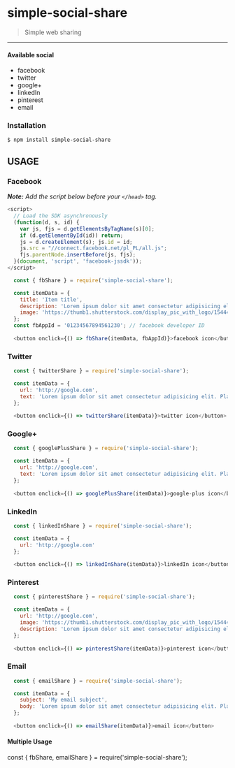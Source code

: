 # simple-social-share
> Simple web sharing

---

#### Available social
- facebook
- twitter
- google+
- linkedIn
- pinterest
- email

### Installation
`$ npm install simple-social-share`

## USAGE

### Facebook
*__Note:__ Add the script below before your `</head>` tag.*

```javascript
<script>
  // Load the SDK asynchronously
  (function(d, s, id) {
    var js, fjs = d.getElementsByTagName(s)[0];
    if (d.getElementById(id)) return;
    js = d.createElement(s); js.id = id;
    js.src = "//connect.facebook.net/pl_PL/all.js";
    fjs.parentNode.insertBefore(js, fjs);
  }(document, 'script', 'facebook-jssdk'));
</script>
```

```javascript
  const { fbShare } = require('simple-social-share');

  const itemData = {
    title: 'Item title',
    description: 'Lorem ipsum dolor sit amet consectetur adipisicing elit. Placeat ab nemo temporibus ex rerum at consequatur, eligendi, rem non quia odio! Quibusdam enim vero qui consequatur dicta doloremque aliquam. Quas.',
    image: 'https://thumb1.shutterstock.com/display_pic_with_logo/154447/235089946/stock-photo-cute-little-red-kitten-sleeps-on-fur-white-blanket-235089946.jpg'
  };
  const fbAppId = '01234567894561230'; // facebook developer ID
  
  <button onclick={() => fbShare(itemData, fbAppId)}>facebook icon</button>
```

### Twitter
```javascript
  const { twitterShare } = require('simple-social-share');

  const itemData = {
    url: 'http://google.com',
    text: 'Lorem ipsum dolor sit amet consectetur adipisicing elit. Placeat ab nemo temporibus ex rerum at consequatur, eligendi, rem non quia odio! Quibusdam enim vero qui consequatur dicta doloremque aliquam. Quas.'
  };
  
  <button onclick={() => twitterShare(itemData)}>twitter icon</button>
```

### Google+
```javascript
  const { googlePlusShare } = require('simple-social-share');

  const itemData = {
    url: 'http://google.com',
    text: 'Lorem ipsum dolor sit amet consectetur adipisicing elit. Placeat ab nemo temporibus ex rerum at consequatur, eligendi, rem non quia odio! Quibusdam enim vero qui consequatur dicta doloremque aliquam. Quas.'
  };
  
  <button onclick={() => googlePlusShare(itemData)}>google-plus icon</button>
```

### LinkedIn
```javascript
  const { linkedInShare } = require('simple-social-share');

  const itemData = {
    url: 'http://google.com'
  };
  
  <button onclick={() => linkedInShare(itemData)}>linkedIn icon</button>
```

### Pinterest
```javascript
  const { pinterestShare } = require('simple-social-share');

  const itemData = {
    url: 'http://google.com',
    image: 'https://thumb1.shutterstock.com/display_pic_with_logo/154447/235089946/stock-photo-cute-little-red-kitten-sleeps-on-fur-white-blanket-235089946.jpg',
    description: 'Lorem ipsum dolor sit amet consectetur adipisicing elit. Placeat ab nemo temporibus ex rerum at consequatur, eligendi, rem non quia odio! Quibusdam enim vero qui consequatur dicta doloremque aliquam. Quas.'
  };
  
  <button onclick={() => pinterestShare(itemData)}>pinterest icon</button>
```

### Email
```javascript
  const { emailShare } = require('simple-social-share');

  const itemData = {
    subject: 'My email subject',
    body: 'Lorem ipsum dolor sit amet consectetur adipisicing elit. Placeat ab nemo temporibus ex rerum at consequatur, eligendi, rem non quia odio! Quibusdam enim vero qui consequatur dicta doloremque aliquam. Quas.'
  };
  
  <button onclick={() => emailShare(itemData)}>email icon</button>
```

#### Multiple Usage
const { fbShare, emailShare } = require('simple-social-share');